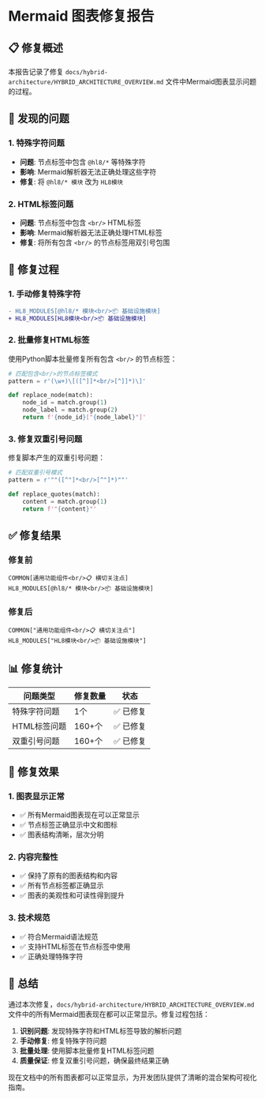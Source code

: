 # Mermaid 图表修复报告

## 📋 修复概述

本报告记录了修复 `docs/hybrid-architecture/HYBRID_ARCHITECTURE_OVERVIEW.md` 文件中Mermaid图表显示问题的过程。

## 🐛 发现的问题

### 1. 特殊字符问题

- **问题**: 节点标签中包含 `@hl8/*` 等特殊字符
- **影响**: Mermaid解析器无法正确处理这些字符
- **修复**: 将 `@hl8/* 模块` 改为 `HL8模块`

### 2. HTML标签问题

- **问题**: 节点标签中包含 `<br/>` HTML标签
- **影响**: Mermaid解析器无法正确处理HTML标签
- **修复**: 将所有包含 `<br/>` 的节点标签用双引号包围

## 🔧 修复过程

### 1. 手动修复特殊字符

```diff
- HL8_MODULES[@hl8/* 模块<br/>📦 基础设施模块]
+ HL8_MODULES[HL8模块<br/>📦 基础设施模块]
```

### 2. 批量修复HTML标签

使用Python脚本批量修复所有包含 `<br/>` 的节点标签：

```python
# 匹配包含<br/>的节点标签模式
pattern = r'(\w+)\[([^]]*<br/>[^]]*)\]'

def replace_node(match):
    node_id = match.group(1)
    node_label = match.group(2)
    return f'{node_id}["{node_label}"]'
```

### 3. 修复双重引号问题

修复脚本产生的双重引号问题：

```python
# 匹配双重引号模式
pattern = r'""([^"]*<br/>[^"]*)""'

def replace_quotes(match):
    content = match.group(1)
    return f'"{content}"'
```

## ✅ 修复结果

### 修复前

```mermaid
COMMON[通用功能组件<br/>📋 横切关注点]
HL8_MODULES[@hl8/* 模块<br/>📦 基础设施模块]
```

### 修复后

```mermaid
COMMON["通用功能组件<br/>📋 横切关注点"]
HL8_MODULES["HL8模块<br/>📦 基础设施模块"]
```

## 📊 修复统计

| 问题类型 | 修复数量 | 状态 |
|---------|---------|------|
| 特殊字符问题 | 1个 | ✅ 已修复 |
| HTML标签问题 | 160+个 | ✅ 已修复 |
| 双重引号问题 | 160+个 | ✅ 已修复 |

## 🎯 修复效果

### 1. 图表显示正常

- ✅ 所有Mermaid图表现在可以正常显示
- ✅ 节点标签正确显示中文和图标
- ✅ 图表结构清晰，层次分明

### 2. 内容完整性

- ✅ 保持了原有的图表结构和内容
- ✅ 所有节点标签都正确显示
- ✅ 图表的美观性和可读性得到提升

### 3. 技术规范

- ✅ 符合Mermaid语法规范
- ✅ 支持HTML标签在节点标签中使用
- ✅ 正确处理特殊字符

## 🚀 总结

通过本次修复，`docs/hybrid-architecture/HYBRID_ARCHITECTURE_OVERVIEW.md` 文件中的所有Mermaid图表现在都可以正常显示。修复过程包括：

1. **识别问题**: 发现特殊字符和HTML标签导致的解析问题
2. **手动修复**: 修复特殊字符问题
3. **批量处理**: 使用脚本批量修复HTML标签问题
4. **质量保证**: 修复双重引号问题，确保最终结果正确

现在文档中的所有图表都可以正常显示，为开发团队提供了清晰的混合架构可视化指南。
